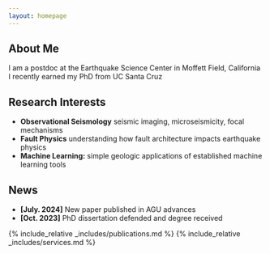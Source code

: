 ```yaml
---
layout: homepage
---
```


## About Me

I am a postdoc at the Earthquake Science Center in Moffett Field, California  
I recently earned my PhD from UC Santa Cruz

## Research Interests

- **Observational Seismology** seismic imaging, microseismicity, focal mechanisms
- **Fault Physics** understanding how fault architecture impacts earthquake physics 
- **Machine Learning:** simple geologic applications of established machine learning tools

## News

- **[July. 2024]** New paper published in AGU advances
- **[Oct. 2023]** PhD dissertation defended and degree received

{% include_relative _includes/publications.md %}
{% include_relative _includes/services.md %}
